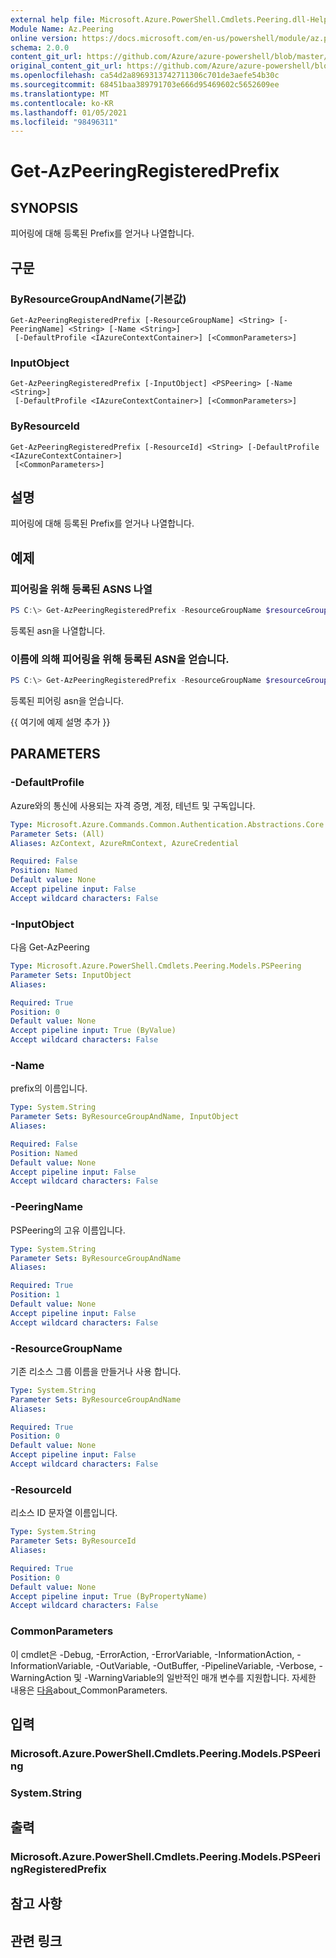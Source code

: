 ```yaml
---
external help file: Microsoft.Azure.PowerShell.Cmdlets.Peering.dll-Help.xml
Module Name: Az.Peering
online version: https://docs.microsoft.com/en-us/powershell/module/az.peering/get-azpeeringregisteredprefix
schema: 2.0.0
content_git_url: https://github.com/Azure/azure-powershell/blob/master/src/Peering/Peering/help/Get-AzPeeringRegisteredPrefix.md
original_content_git_url: https://github.com/Azure/azure-powershell/blob/master/src/Peering/Peering/help/Get-AzPeeringRegisteredPrefix.md
ms.openlocfilehash: ca54d2a8969313742711306c701de3aefe54b30c
ms.sourcegitcommit: 68451baa389791703e666d95469602c5652609ee
ms.translationtype: MT
ms.contentlocale: ko-KR
ms.lasthandoff: 01/05/2021
ms.locfileid: "98496311"
---
```

# Get-AzPeeringRegisteredPrefix

## SYNOPSIS
피어링에 대해 등록된 Prefix를 얻거나 나열합니다.

## 구문

### ByResourceGroupAndName(기본값)
```
Get-AzPeeringRegisteredPrefix [-ResourceGroupName] <String> [-PeeringName] <String> [-Name <String>]
 [-DefaultProfile <IAzureContextContainer>] [<CommonParameters>]
```

### InputObject
```
Get-AzPeeringRegisteredPrefix [-InputObject] <PSPeering> [-Name <String>]
 [-DefaultProfile <IAzureContextContainer>] [<CommonParameters>]
```

### ByResourceId
```
Get-AzPeeringRegisteredPrefix [-ResourceId] <String> [-DefaultProfile <IAzureContextContainer>]
 [<CommonParameters>]
```

## 설명
피어링에 대해 등록된 Prefix를 얻거나 나열합니다.

## 예제

### 피어링을 위해 등록된 ASNS 나열
```powershell
PS C:\> Get-AzPeeringRegisteredPrefix -ResourceGroupName $resourceGroupName -PeeringName $peeringName
```

등록된 asn을 나열합니다.

### 이름에 의해 피어링을 위해 등록된 ASN을 얻습니다.
```powershell
PS C:\> Get-AzPeeringRegisteredPrefix -ResourceGroupName $resourceGroupName -PeeringName $peeringName -Name $registeredPrefixName
```

등록된 피어링 asn을 얻습니다.

{{ 여기에 예제 설명 추가 }}

## PARAMETERS

### -DefaultProfile
Azure와의 통신에 사용되는 자격 증명, 계정, 테넌트 및 구독입니다.

```yaml
Type: Microsoft.Azure.Commands.Common.Authentication.Abstractions.Core.IAzureContextContainer
Parameter Sets: (All)
Aliases: AzContext, AzureRmContext, AzureCredential

Required: False
Position: Named
Default value: None
Accept pipeline input: False
Accept wildcard characters: False
```

### -InputObject
다음 Get-AzPeering

```yaml
Type: Microsoft.Azure.PowerShell.Cmdlets.Peering.Models.PSPeering
Parameter Sets: InputObject
Aliases:

Required: True
Position: 0
Default value: None
Accept pipeline input: True (ByValue)
Accept wildcard characters: False
```

### -Name
prefix의 이름입니다.

```yaml
Type: System.String
Parameter Sets: ByResourceGroupAndName, InputObject
Aliases:

Required: False
Position: Named
Default value: None
Accept pipeline input: False
Accept wildcard characters: False
```

### -PeeringName
PSPeering의 고유 이름입니다.

```yaml
Type: System.String
Parameter Sets: ByResourceGroupAndName
Aliases:

Required: True
Position: 1
Default value: None
Accept pipeline input: False
Accept wildcard characters: False
```

### -ResourceGroupName
기존 리소스 그룹 이름을 만들거나 사용 합니다.

```yaml
Type: System.String
Parameter Sets: ByResourceGroupAndName
Aliases:

Required: True
Position: 0
Default value: None
Accept pipeline input: False
Accept wildcard characters: False
```

### -ResourceId
리소스 ID 문자열 이름입니다.

```yaml
Type: System.String
Parameter Sets: ByResourceId
Aliases:

Required: True
Position: 0
Default value: None
Accept pipeline input: True (ByPropertyName)
Accept wildcard characters: False
```

### CommonParameters
이 cmdlet은 -Debug, -ErrorAction, -ErrorVariable, -InformationAction, -InformationVariable, -OutVariable, -OutBuffer, -PipelineVariable, -Verbose, -WarningAction 및 -WarningVariable의 일반적인 매개 변수를 지원합니다. 자세한 내용은 [다음](http://go.microsoft.com/fwlink/?LinkID=113216)about_CommonParameters.

## 입력

### Microsoft.Azure.PowerShell.Cmdlets.Peering.Models.PSPeering

### System.String

## 출력

### Microsoft.Azure.PowerShell.Cmdlets.Peering.Models.PSPeeringRegisteredPrefix

## 참고 사항

## 관련 링크
